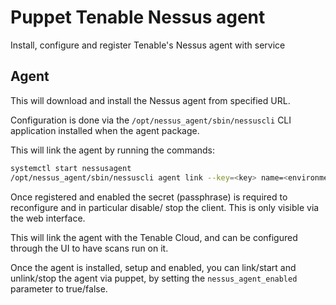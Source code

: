 # Puppet Tenable Nessus agent

Install, configure and register Tenable's Nessus agent with service

## Agent

This will download and install the Nessus agent from specified URL.

Configuration is done via the `/opt/nessus_agent/sbin/nessuscli` CLI application installed when the agent package.

This will link the agent by running the commands:

``` sh
systemctl start nessusagent
/opt/nessus_agent/sbin/nessuscli agent link --key=<key> name=<environmentname> --cloud --proxy-host=<http_proxy_host> --proxy-port=<http_proxy_port>
```

Once registered and enabled the secret (passphrase) is required to reconfigure and in particular disable/ stop the client. This is only visible via the web interface.

This will link the agent with the Tenable Cloud, and can be configured through the UI to have scans run on it. 

Once the agent is installed, setup and enabled, you can link/start and unlink/stop the agent via puppet, by setting the `nessus_agent_enabled` parameter to true/false.